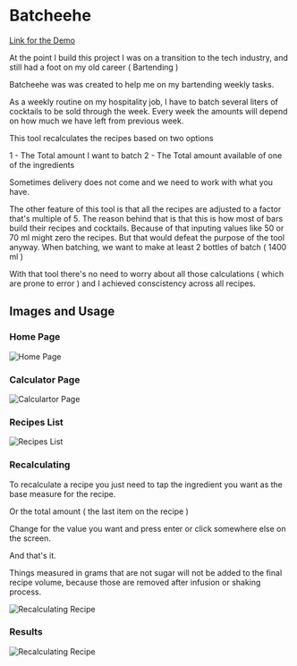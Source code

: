 # Batcheehe

[Link for the Demo](https://batcheehe.vercel.app/)

At the point I build this project I was on a transition to the tech industry, and still had a foot on my old career ( Bartending )

Batcheehe was was created to help me on my bartending weekly tasks.

As a weekly routine on my hospitality job, I have to batch several liters of cocktails to be sold through the week. Every week the amounts will depend on how much we have left from previous week.

This tool recalculates the recipes based on two options

1 - The Total amount I want to batch
2 - The Total amount available of one of the ingredients

Sometimes delivery does not come and we need to work with what you have.

The other feature of this tool is that all the recipes are adjusted to a factor that's multiple of 5.
The reason behind that is that this is how most of bars build their recipes and cocktails.
Because of that inputing values like 50 or 70 ml might zero the recipes. But that would defeat the
purpose of the tool anyway. When batching, we want to make at least 2 bottles of batch ( 1400 ml )

With that tool there's no need to worry about all those calculations ( which are prone to error ) and I achieved conscistency across all recipes.

## Images and Usage

### Home Page

![Home Page](./public/images/home.png)

### Calculator Page

![Calculartor Page](./public/images/recipes.png)

### Recipes List

![Recipes List ](./public/images/recipes-list.png)

### Recalculating

To recalculate a recipe you just need to tap the ingredient you want as the base measure for the recipe.

Or the total amount ( the last item on the recipe )

Change for the value you want and press enter or click somewhere else on the screen.

And that's it.

Things measured in grams that are not sugar will not be added to the final recipe volume, because those are removed after infusion or shaking process.

![Recalculating Recipe ](./public/images/recalculate.png)

### Results

![Recalculating Recipe ](./public/images/recipes-recalculated.png)
